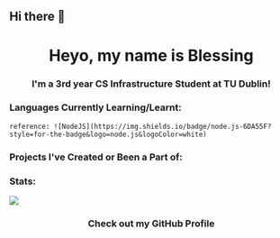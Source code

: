 ## Hi there 👋

<!--
**BeSuper123/BeSuper123** is a ✨ _special_ ✨ repository because its `README.md` (this file) appears on your GitHub profile.

Here are some ideas to get you started:

- 🔭 I’m currently working on ...
- 🌱 I’m currently learning ...
- 👯 I’m looking to collaborate on ...
- 🤔 I’m looking for help with ...
- 💬 Ask me about ...
- 📫 How to reach me: ...
- 😄 Pronouns: ...
- ⚡ Fun fact: ...
-->

<h1 align="center">Heyo, my name is Blessing</h1>
<h3 align="center">I'm a 3rd year CS Infrastructure Student at TU Dublin!</h3>

### Languages Currently Learning/Learnt:
```reference: ![NodeJS](https://img.shields.io/badge/node.js-6DA55F?style=for-the-badge&logo=node.js&logoColor=white)```

### Projects I've Created or Been a Part of:

### Stats:
![](https://github-readme-stats.vercel.app/api/top-langs/?username=burntkayatoast&theme=dark&hide_border=false&include_all_commits=true&count_private=true&layout=compact)

<h3 align="center">Check out my GitHub Profile</h3>

<!-- Proudly created with GPRM ( https://gprm.itsvg.in ) -->
